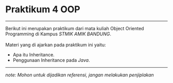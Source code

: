 # Praktikum 4 OOP

---
Berikut ini merupakan praktikum dari mata kuliah Object Oriented Programming di Kampus
*STMIK AMIK BANDUNG*.<br><br>
Materi yang di ajarkan pada praktikum ini yaitu:<br>
- Apa itu Inheritance.
- Penggunaan Inheritance pada *Java*.
---
*note: Mohon untuk dijadikan referensi, jangan melakukan penjiplakan*
